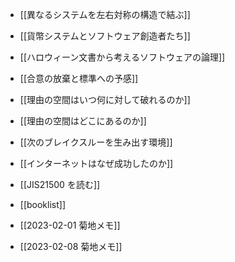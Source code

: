 - [[異なるシステムを左右対称の構造で結ぶ]]
- [[貨幣システムとソフトウェア創造者たち]]
- [[ハロウィーン文書から考えるソフトウェアの論理]]
- [[合意の放棄と標準への予感]]
- [[理由の空間はいつ何に対して破れるのか]]
- [[理由の空間はどこにあるのか]]
- [[次のブレイクスルーを生み出す環境]]
- [[インターネットはなぜ成功したのか]]
- [[JIS21500 を読む]]

- [[booklist]]

- [[2023-02-01 菊地メモ]]
- [[2023-02-08 菊地メモ]]